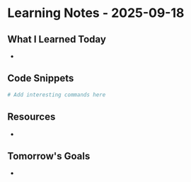 # Learning Notes - 2025-09-18

## What I Learned Today
- 

## Code Snippets
```bash
# Add interesting commands here
```

## Resources
- 

## Tomorrow's Goals
- 
